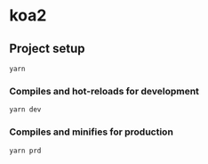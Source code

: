 # koa2

## Project setup
```
yarn
```

### Compiles and hot-reloads for development
```
yarn dev
```

### Compiles and minifies for production
```
yarn prd
```
